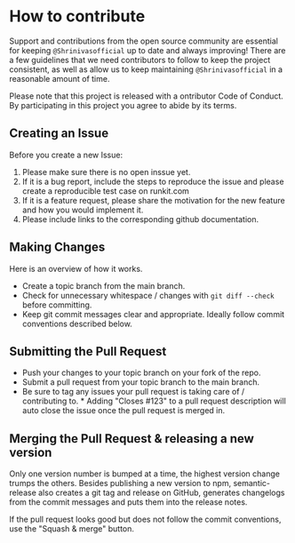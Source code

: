 # How to contribute

Support and contributions from the open source community are essential for keeping
`@Shrinivasofficial` up to date and always improving! There are a few guidelines that we need
contributors to follow to keep the project consistent, as well as allow us to keep
maintaining `@Shrinivasofficial` in a reasonable amount of time.

Please note that this project is released with a ontributor Code of Conduct.
By participating in this project you agree to abide by its terms.

[coc]: ./CODE_OF_CONDUCT.md

## Creating an Issue

Before you create a new Issue:

1. Please make sure there is no open inssue yet.
2. If it is a bug report, include the steps to reproduce the issue and please create a reproducible test case on runkit.com 
3. If it is a feature request, please share the motivation for the new feature and how you would implement it.
4. Please include links to the corresponding github documentation.

## Making Changes

Here is an overview of how it works.

- Create a topic branch from the main branch.
- Check for unnecessary whitespace / changes with `git diff --check` before committing.
- Keep git commit messages clear and appropriate. Ideally follow commit conventions described below.

## Submitting the Pull Request

- Push your changes to your topic branch on your fork of the repo.
- Submit a pull request from your topic branch to the main branch.
- Be sure to tag any issues your pull request is taking care of / contributing to. \* Adding "Closes #123" to a pull request description will auto close the issue once the pull request is merged in.

## Merging the Pull Request & releasing a new version

Only one version number is bumped at a time, the highest version change trumps the others.
Besides publishing a new version to npm, semantic-release also creates a git tag and release
on GitHub, generates changelogs from the commit messages and puts them into the release notes.

If the pull request looks good but does not follow the commit conventions, use the "Squash & merge" button.
